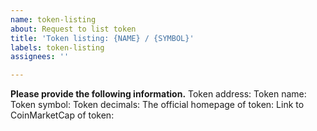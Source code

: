 ```yaml
---
name: token-listing
about: Request to list token
title: 'Token listing: {NAME} / {SYMBOL}'
labels: token-listing
assignees: ''

---
```


**Please provide the following information.**
Token address:
Token name:
Token symbol:
Token decimals:
The official homepage of token:
Link to CoinMarketCap of token: